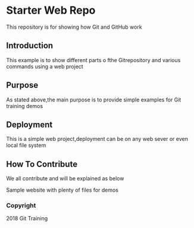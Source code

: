 # Starter Web Repo

This repository is for showing how Git and GitHub work
## Introduction
This example is to show different parts o fthe Gitrepository
and various commands using a web project
## Purpose
As stated above,the main purpose is to provide simple
examples for Git training demos

## Deployment
This is a simple web project,deployment can be on any web sever or even local file system

## How To Contribute
We all contribute and will be explained as below

Sample website with plenty of files for demos
### Copyright
2018 Git Training
